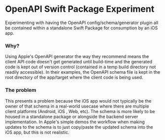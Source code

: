 # OpenAPI Swift Package Experiment 
Experimenting with having the OpenAPI config/schema/generator plugin all be contained within a standalone Swift Package for consumption by an iOS app.

### Why?

Using Apple's OpenAPI generator the way they recommend means the client API code doesn't get generated until build-time and the generated code is kept out of version control (contained in a temp build directory not readily accessible).  In their examples, the OpenAPI schema file is kept in the root directory of the app/target where the client code is being used.

### The problem
This presents a problem because the iOS app would not typically be the owner of that schema in a real-world usecase where there are multiple client platforms (Android, iOS , Web, etc). The schema is more likely to be housed in a standalone package or alongside the backend server implementation.  In Apple's simple demos the workflow when making updates to the schema is to just copy/paste the updated schema into the iOS app, but this is not realistic.

